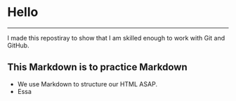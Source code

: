 # Hello
----------------
I made this repostiray to show that I am skilled enough to work with Git and GitHub.

## This Markdown is to practice Markdown
+ We use Markdown to structure our HTML ASAP.
+ Essa